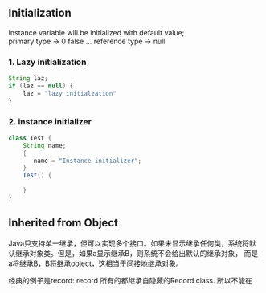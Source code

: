 ## Initialization
Instance variable will be initialized with default value;
<br/> primary type -> 0 false ...
reference type -> null
### 1. Lazy initialization
```java
String laz;
if (laz == null) {
    laz = "lazy initialzation"
}
```
### 2. instance initializer
```java
class Test {
    String name;
    {
       name = "Instance initializer";
    }
    Test() {
        
    }
}
```

## Inherited from Object
Java只支持单一继承，但可以实现多个接口。如果未显示继承任何类，系统将默认继承对象类。但是，如果a显示继承B，则系统不会给出默认的继承对象，
而是a将继承B，B将继承object，这相当于间接地继承对象。

经典的例子是record: record 所有的都继承自隐藏的Record class. 所以不能在
